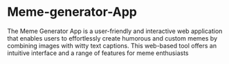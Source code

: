 # Meme-generator-App
The Meme Generator App is a user-friendly and interactive web application that enables users to effortlessly create humorous and custom memes by combining images with witty text captions. This web-based tool offers an intuitive interface and a range of features for meme enthusiasts
